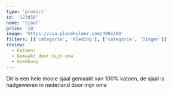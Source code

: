 ```yaml
---
type: 'product'
id: '123458'
name: 'Sjaal'
price: '10'
image: 'https://via.placeholder.com/400x400'
filters: [['categorie', 'Kleding'], ['categorie', 'Dingen']]
review:
  - Katoen!
  - Gemaakt door mijn oma
  - Goedkoop
---
```


Dit is een hele mooie sjaal gemaakt van 100% katoen, de sjaal is hadgeweven in nederland door mijn oma
